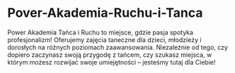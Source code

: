 # Pover-Akademia-Ruchu-i-Tanca
Power Akademia Tańca i Ruchu to miejsce, gdzie pasja spotyka profesjonalizm! Oferujemy zajęcia taneczne dla dzieci, młodzieży i dorosłych na różnych poziomach zaawansowania. Niezależnie od tego, czy dopiero zaczynasz swoją przygodę z tańcem, czy szukasz miejsca, w którym możesz rozwijać swoje umiejętności – jesteśmy tutaj dla Ciebie!
